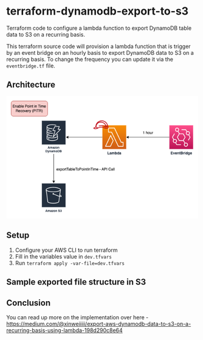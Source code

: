 # terraform-dynamodb-export-to-s3
Terraform code to configure a lambda function to export DynamoDB table data to S3 on a recurring basis.

This terraform source code will provision a lambda function that is trigger by an event bridge on an hourly basis to export DynamoDB data to S3 on a recurring basis. To change the frequency you can update it via the `eventbridge.tf` file. 

## Architecture
![architecture](./images/DynamoDb%20to%20S3.png)

## Setup
1. Configure your AWS CLI to run terraform
2. Fill in the variables value in `dev.tfvars` 
3. Run `terraform apply -var-file=dev.tfvars`

## Sample exported file structure in S3


## Conclusion
You can read up more on the implementation over here - https://medium.com/@xinweiiiii/export-aws-dynamodb-data-to-s3-on-a-recurring-basis-using-lambda-198d290c8e64